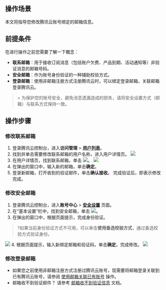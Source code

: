 ## 操作场景

本文将指导您修改腾讯云账号绑定的邮箱信息。

## 前提条件

在进行操作之前您需要了解一下概念：

- **联系邮箱**：用于接收订阅消息（包括账户欠费、产品到期、活动通知等）非验证消息的邮箱号码。
- **安全邮箱**：作为账号身份验证的一种辅助校验方式。
- **登录邮箱**：使用非邮箱注册方式注册腾讯云时，可以绑定登录邮箱，关联邮箱登录腾讯云。

> = 为保护您的账号安全，避免消息遗漏造成的损失，请将安全设置方式（邮箱）与联系方式保持一致。

## 操作步骤

### 修改联系邮箱

1. 登录腾讯云控制台，进入**访问管理** > [**用户列表**](https://console.cloud.tencent.com/cam)。
2. 找到并单击需要修改联系邮箱的用户名称，进入用户详情页。
![](https://qcloudimg.tencent-cloud.cn/raw/ec56f78ddc2e0b7b33b2a72c13e9a988.png)
3. 在用户详情页，找到联系邮箱，单击 ![](https://main.qcloudimg.com/raw/ddb7d79be334083e94f5487471817771.png)。
![](https://qcloudimg.tencent-cloud.cn/raw/fecf4855689a012095f2f468210d8a76.png)
4. 在弹出的窗口中，输入新的邮箱，单击**确定**。
5. 登录新邮箱，打开收到的验证邮件，单击**确认接收**。
   完成验证后，即表示修改完成。

### 修改安全邮箱

1. 登录腾讯云控制台，进入**账号中心** > [**安全设置**](https://console.cloud.tencent.com/developer/security) 页面。
2. 在“基本设置”栏中，找到安全邮箱，单击 ![](https://main.qcloudimg.com/raw/ddb7d79be334083e94f5487471817771.png)。
3. 在弹出的窗口中，根据页面提示，完成身份验证。
>?如果当前身份验证方式不可用，可以单击**使用备选校验方式**，通过备选校验方式验证身份。
>
![](https://qcloudimg.tencent-cloud.cn/raw/016b88d0d2d90773206ce6f101b9ccd5.png)
4. 根据页面提示，输入新绑定邮箱和验证码，单击**确定**，完成修改。
   ![](https://main.qcloudimg.com/raw/8b5da6c6579eb1036d69db802e363693.png)

### 修改登录邮箱

- 如果您之前使用非邮箱注册方式注册过腾讯云账号，现需要将邮箱登录关联到已有腾讯云账号，请参阅 [使用邮箱关联已有账号](https://cloud.tencent.com/document/product/378/14608#.E4.BD.BF.E7.94.A8.E9.82.AE.E7.AE.B1.E5.85.B3.E8.81.94.E5.B7.B2.E6.9C.89.E8.B4.A6.E5.8F.B7) 操作。
- 邮箱收不到验证邮件？
  请参考 [邮箱收不到验证信息](https://cloud.tencent.com/document/product/378/56831) 文档。
